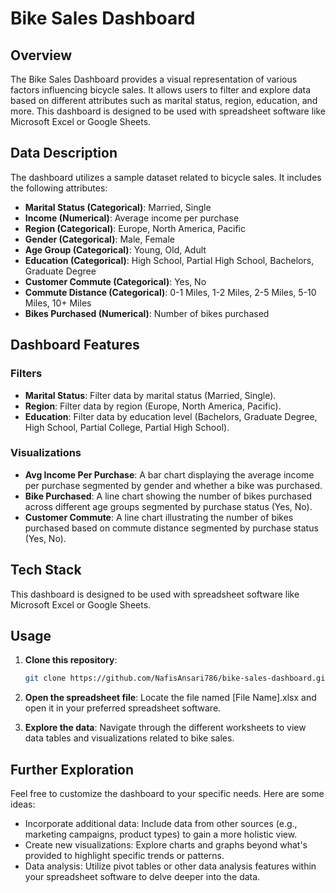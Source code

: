 # Bike Sales Dashboard

## Overview  

The Bike Sales Dashboard provides a visual representation of various factors influencing bicycle sales. It allows users to filter and explore data based on different attributes such as marital status, region, education, and more. This dashboard is designed to be used with spreadsheet software like Microsoft Excel or Google Sheets. 
  
## Data Description
 
The dashboard utilizes a sample dataset related to bicycle sales. It includes the following attributes: 
 
- **Marital Status (Categorical)**: Married, Single  
- **Income (Numerical)**: Average income per purchase
- **Region (Categorical)**: Europe, North America, Pacific
- **Gender (Categorical)**: Male, Female
- **Age Group (Categorical)**: Young, Old, Adult
- **Education (Categorical)**: High School, Partial High School, Bachelors, Graduate Degree
- **Customer Commute (Categorical)**: Yes, No
- **Commute Distance (Categorical)**: 0-1 Miles, 1-2 Miles, 2-5 Miles, 5-10 Miles, 10+ Miles
- **Bikes Purchased (Numerical)**: Number of bikes purchased

## Dashboard Features

### Filters

- **Marital Status**: Filter data by marital status (Married, Single).
- **Region**: Filter data by region (Europe, North America, Pacific).
- **Education**: Filter data by education level (Bachelors, Graduate Degree, High School, Partial College, Partial High School).

### Visualizations

- **Avg Income Per Purchase**: A bar chart displaying the average income per purchase segmented by gender and whether a bike was purchased.
- **Bike Purchased**: A line chart showing the number of bikes purchased across different age groups segmented by purchase status (Yes, No).
- **Customer Commute**: A line chart illustrating the number of bikes purchased based on commute distance segmented by purchase status (Yes, No).

## Tech Stack

This dashboard is designed to be used with spreadsheet software like Microsoft Excel or Google Sheets.

## Usage

1. **Clone this repository**: 
   ```sh
   git clone https://github.com/NafisAnsari786/bike-sales-dashboard.git

2. **Open the spreadsheet file**:
   Locate the file named [File Name].xlsx and open it in your preferred spreadsheet software.
   
3. **Explore the data**:
Navigate through the different worksheets to view data tables and visualizations related to bike sales.

## Further Exploration

Feel free to customize the dashboard to your specific needs. Here are some ideas:

- Incorporate additional data: Include data from other sources (e.g., marketing campaigns, product types) to gain a more holistic view.
- Create new visualizations: Explore charts and graphs beyond what's provided to highlight specific trends or patterns.
- Data analysis: Utilize pivot tables or other data analysis features within your spreadsheet software to delve deeper into the data.
